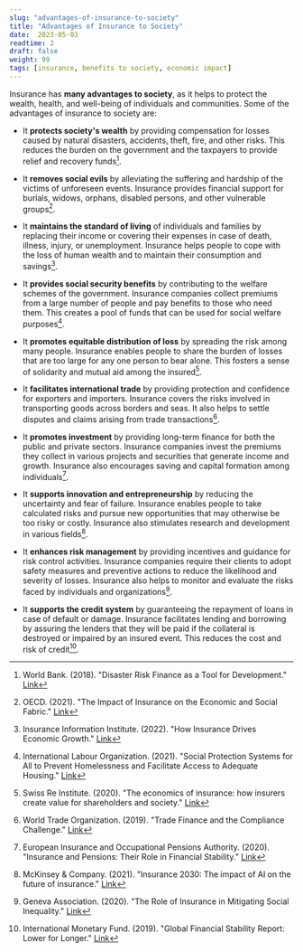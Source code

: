 ```yaml
---
slug: "advantages-of-insurance-to-society"
title: "Advantages of Insurance to Society"
date:  2023-05-03 
readtime: 2
draft: false 
weight: 99 
tags: [insurance, benefits to society, economic impact] 
--- 
```


Insurance has **many advantages to society**, as it helps to protect the wealth, health, and well-being of individuals and communities. Some of the advantages of insurance to society are:

* It **protects society's wealth** by providing compensation for losses caused by natural disasters, accidents, theft, fire, and other risks. This reduces the burden on the government and the taxpayers to provide relief and recovery funds[^1].

* It **removes social evils** by alleviating the suffering and hardship of the victims of unforeseen events. Insurance provides financial support for burials, widows, orphans, disabled persons, and other vulnerable groups[^2].

* It **maintains the standard of living** of individuals and families by replacing their income or covering their expenses in case of death, illness, injury, or unemployment. Insurance helps people to cope with the loss of human wealth and to maintain their consumption and savings[^3].

* It **provides social security benefits** by contributing to the welfare schemes of the government. Insurance companies collect premiums from a large number of people and pay benefits to those who need them. This creates a pool of funds that can be used for social welfare purposes[^4].

* It **promotes equitable distribution of loss** by spreading the risk among many people. Insurance enables people to share the burden of losses that are too large for any one person to bear alone. This fosters a sense of solidarity and mutual aid among the insured[^5].

* It **facilitates international trade** by providing protection and confidence for exporters and importers. Insurance covers the risks involved in transporting goods across borders and seas. It also helps to settle disputes and claims arising from trade transactions[^6].

* It **promotes investment** by providing long-term finance for both the public and private sectors. Insurance companies invest the premiums they collect in various projects and securities that generate income and growth. Insurance also encourages saving and capital formation among individuals[^7].

* It **supports innovation and entrepreneurship** by reducing the uncertainty and fear of failure. Insurance enables people to take calculated risks and pursue new opportunities that may otherwise be too risky or costly. Insurance also stimulates research and development in various fields[^8].

* It **enhances risk management** by providing incentives and guidance for risk control activities. Insurance companies require their clients to adopt safety measures and preventive actions to reduce the likelihood and severity of losses. Insurance also helps to monitor and evaluate the risks faced by individuals and organizations[^9].

* It **supports the credit system** by guaranteeing the repayment of loans in case of default or damage. Insurance facilitates lending and borrowing by assuring the lenders that they will be paid if the collateral is destroyed or impaired by an insured event. This reduces the cost and risk of credit[^10].

[^1]: World Bank. (2018). "Disaster Risk Finance as a Tool for Development." [Link](https://www.worldbank.org/en/topic/disasterriskmanagement/publication/disaster-risk-finance-as-a-tool-for-development)

[^2]: OECD. (2021). "The Impact of Insurance on the Economic and Social Fabric." [Link](https://www.oecd.org/finance/insurance/theimpactofinsuranceontheeconomicandsocialfabric.htm)

[^3]: Insurance Information Institute. (2022). "How Insurance Drives Economic Growth." [Link](https://www.iii.org/article/how-insurance-drives-economic-growth)

[^4]: International Labour Organization. (2021). "Social Protection Systems for All to Prevent Homelessness and Facilitate Access to Adequate Housing." [Link](https://www.ilo.org/wcmsp5/groups/public/---ed_protect/---soc_sec/documents/publication/wcms_776114.pdf)

[^5]: Swiss Re Institute. (2020). "The economics of insurance: how insurers create value for shareholders and society." [Link](https://www.swissre.com/institute/research/topics-and-risk-dialogues/economy-and-insurance-outlook/expertise-publication-economics-of-insurance.html)

[^6]: World Trade Organization. (2019). "Trade Finance and the Compliance Challenge." [Link](https://www.wto.org/english/res_e/publications_e/wtr19_e.htm)

[^7]: European Insurance and Occupational Pensions Authority. (2020). "Insurance and Pensions: Their Role in Financial Stability." [Link](https://www.eiopa.europa.eu/sites/default/files/publications/reports/eiopa-financial-stability-report-december-2020.pdf)

[^8]: McKinsey & Company. (2021). "Insurance 2030: The impact of AI on the future of insurance." [Link](https://www.mckinsey.com/industries/financial-services/our-insights/insurance-2030-the-impact-of-ai-on-the-future-of-insurance)

[^9]: Geneva Association. (2020). "The Role of Insurance in Mitigating Social Inequality." [Link](https://www.genevaassociation.org/research-topics/socio-economic-resilience/role-insurance-mitigating-social-inequality)

[^10]: International Monetary Fund. (2019). "Global Financial Stability Report: Lower for Longer." [Link](https://www.imf.org/en/Publications/GFSR/Issues/2019/10/01/global-financial-stability-report-october-2019)

